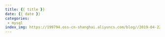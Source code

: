 ```yaml
---
title: {{ title }}
date: {{ date }}
categories: 
 - mysql
index_img: https://199794.oss-cn-shanghai.aliyuncs.com/blog//2019-04-22%20135447_gaitubao_1600x900_1604366529483.jpg
---
```



